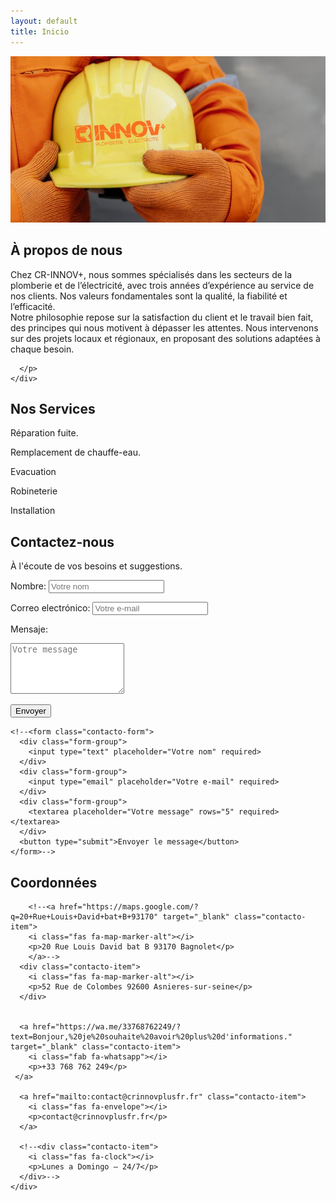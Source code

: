 ```yaml
---
layout: default
title: Inicio
---
```


<!-- ===== SECCIÓN ACERCA DE ===== -->
<section id="acerca">
  <div class="acerca-container">
    <!-- Imagen lateral -->
    <div class="acerca-img">
      <img src="/assets/img/nosotros.jpg" alt="Sobre nosotros">
    </div>
    <!-- Texto -->
    <div class="acerca-texto">
      <h2>À propos de nous</h2>
      <p>
        Chez CR-INNOV+, nous sommes spécialisés dans les secteurs de la plomberie et de l’électricité, avec trois années d’expérience au service de nos clients. 
		Nos valeurs fondamentales sont la qualité, la fiabilité et l’efficacité.<br>
        Notre philosophie repose sur la satisfaction du client et le travail bien fait, des principes qui nous motivent à dépasser les attentes. 
		Nous intervenons sur des projets locaux et régionaux, en proposant des solutions adaptées à chaque besoin.

      </p>
    </div>
  </div>
</section>

<!-- ===== SECCIÓN SERVICIOS ===== -->
<!--<section id="servicios" class="servicios">-->
  <!--<section id="servicios" class="bg-light">-->
  <section id="servicios">
  <div class="servicios-container">
    <h2>Nos Services</h2>
    <div class="grid">
      <div class="card card1">
       <!--<img src="/assets/img/icon1.png" alt="Services 1" class="icono-servicio">-->
        <!--<h3>Services 1</h3>-->
        <p>   Réparation fuite.</p>
      </div>
      <div class="card card2">
        <!--<img src="/assets/img/icon2.png" alt="Services 2" class="icono-servicio">-->
        <!--<h3>Services 2</h3>-->
        <p>  Remplacement de chauffe-eau.</p>
      </div>
      <div class="card card3">
        <!--<img src="/assets/img/icon3.png" alt="Services 3" class="icono-servicio">-->
        <!--<h3>Services 3</h3>-->
        <p>   Evacuation</p>
      </div>
	  <div class="card card4">
        <!--<img src="/assets/img/icon3.png" alt="Services 3" class="icono-servicio">-->
        <!--<h3>Services 3</h3>-->
        <p>   Robineterie</p>
      </div>
	  <div class="card card5">
        <!--<img src="/assets/img/icon3.png" alt="Services 3" class="icono-servicio">-->
        <!--<h3>Services 3</h3>-->
        <p>   Installation</p>
      </div>
	  <div class="card card6 sin-capa">
        <!--<img src="/assets/img/icon3.png" alt="Services 3" class="icono-servicio">-->
        <!--<h3>Services 3</h3>-->
        <p></p>
      </div>
    </div>
  </div>
</section>


<!-- ===== Contacto ===== -->
<section id="contacto" class="contacto">
  <div class="container">
    <h2>Contactez-nous</h2>
    <p class="intro">À l'écoute de vos besoins et suggestions.</p>
    <!-- Formulario de contacto funcional con Formsubmit.co -->
<form
  action="https://formsubmit.co/43b1032b75a9581365524fb6b771eb99"
  method="POST"
  autocomplete="off"
  novalidate
  >

  <!-- Campo de texto para el nombre -->
  <label for="name">Nombre:</label>
  <input
    id="name"
    type="text"
    name="name"
    placeholder="Votre nom"
    required
    minlength="2"
  />

  <!-- Campo de texto para el correo electrónico -->
  <label for="email">Correo electrónico:</label>
  <input
    id="email"
    type="email"
    name="email"
    placeholder="Votre e-mail"
    required
  />

  <!-- Campo de texto para el mensaje -->
  <label for="message">Mensaje:</label>
  <textarea
    id="message"
    name="message"
    placeholder="Votre message"
    rows="5"
    required
  ></textarea>

  <!-- Campo "honeypot" para evitar spam: está oculto y nadie debe llenarlo -->
  <input
    type="text"
    name="_honey"
    style="display:none"
    tabindex="-1"
    autocomplete="off"
  />

  <!-- Campo oculto para redirigir a página de gracias tras envío -->
  <input
    type="hidden"
    name="_next"
    value="https://tusitio.com/gracias.html"
  />

  <!-- Campo opcional para desactivar captcha (usa con precaución) -->
  <!-- <input type="hidden" name="_captcha" value="false" /> -->

  <!-- Botón para enviar el formulario -->
  <button type="submit">Envoyer</button>
  <!-- Redirige tras envío a URL personalizada -->
<input type="hidden" name="_next" value="http://crinnovplusfr.fr" />

<!-- Personaliza el asunto del correo -->
<input type="hidden" name="_subject" value="Nuevo mensaje desde mi CRinnovplusfr" />

</form>

    <!--<form class="contacto-form">
      <div class="form-group">
        <input type="text" placeholder="Votre nom" required>
      </div>
      <div class="form-group">
        <input type="email" placeholder="Votre e-mail" required>
      </div>
      <div class="form-group">
        <textarea placeholder="Votre message" rows="5" required></textarea>
      </div>
      <button type="submit">Envoyer le message</button>
    </form>-->
  </div>
</section>

<!-- ===== SECCIÓN DATOS DE CONTACTO ===== -->
<section id="info-contacto">
  <div class="container">
    <h2>Coordonnées</h2>
    <div class="contacto-grid">
      
        <!--<a href="https://maps.google.com/?q=20+Rue+Louis+David+bat+B+93170" target="_blank" class="contacto-item">
		<i class="fas fa-map-marker-alt"></i>
        <p>20 Rue Louis David bat B 93170 Bagnolet</p>
		</a>-->
      <div class="contacto-item">
		<i class="fas fa-map-marker-alt"></i>
		<p>52 Rue de Colombes 92600 Asnieres-sur-seine</p>
	  </div>

	  
      <a href="https://wa.me/33768762249/?text=Bonjour,%20je%20souhaite%20avoir%20plus%20d'informations." target="_blank" class="contacto-item">
        <i class="fab fa-whatsapp"></i>
        <p>+33 768 762 249</p>
	 </a>
     
      <a href="mailto:contact@crinnovplusfr.fr" class="contacto-item">
        <i class="fas fa-envelope"></i>
        <p>contact@crinnovplusfr.fr</p>
	  </a>
      
      <!--<div class="contacto-item">
        <i class="fas fa-clock"></i>
        <p>Lunes a Domingo – 24/7</p>
      </div>-->
    </div>
  </div>
</section>
